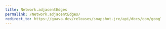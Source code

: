 ```yaml
---
title: Network.adjacentEdges
permalink: /Network.adjacentEdges/
redirect_to: https://guava.dev/releases/snapshot-jre/api/docs/com/google/common/graph/Network.html#adjacentEdges-E-
---
```

